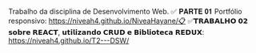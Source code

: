 Trabalho da disciplina de Desenvolvimento Web.
✅ 𝐏𝐀𝐑𝐓𝐄 𝟎𝟏 Portfólio responsivo:  https://niveah4.github.io/NiveaHayane/📋
✅𝗧𝗥𝗔𝗕𝗔𝗟𝗛𝗢 𝟬𝟮 𝘀𝗼𝗯𝗿𝗲 𝗥𝗘𝗔𝗖𝗧, 𝘂𝘁𝗶𝗹𝗶𝘇𝗮𝗻𝗱𝗼 𝗖𝗥𝗨𝗗 𝗲 𝗕𝗶𝗯𝗹𝗶𝗼𝘁𝗲𝗰𝗮 𝗥𝗘𝗗𝗨𝗫: https://niveah4.github.io/T2---DSW/
